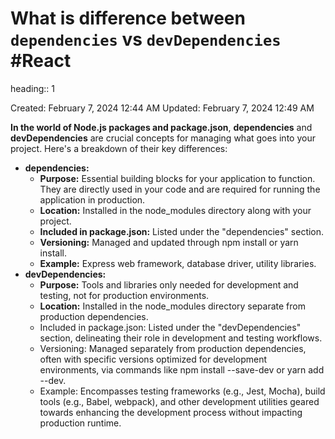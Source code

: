 # What is difference between `dependencies` vs `devDependencies` #React 
heading:: 1

Created: February 7, 2024 12:44 AM
Updated: February 7, 2024 12:49 AM

**In the world of Node.js packages and package.json**, **dependencies** and **devDependencies** are crucial concepts for managing what goes into your project. Here's a breakdown of their key differences:
- **dependencies:**
	- **Purpose:** Essential building blocks for your application to function. They are directly used in your code and are required for running the application in production.
	- **Location:** Installed in the node_modules directory along with your project.
	- **Included in package.json:** Listed under the "dependencies" section.
	- **Versioning:** Managed and updated through npm install or yarn install.
	- **Example:** Express web framework, database driver, utility libraries.
- **devDependencies:**
	- **Purpose:** Tools and libraries only needed for development and testing, not for production environments.
	- **Location:** Installed in the node_modules directory separate from production dependencies.
	- Included in package.json: Listed under the "devDependencies" section, delineating their role in development and testing workflows.
	- Versioning: Managed separately from production dependencies, often with specific versions optimized for development environments, via commands like npm install --save-dev or yarn add --dev.
	- Example: Encompasses testing frameworks (e.g., Jest, Mocha), build tools (e.g., Babel, webpack), and other development utilities geared towards enhancing the development process without impacting production runtime.